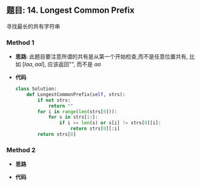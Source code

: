 ## 题目: 14. Longest Common Prefix

寻找最长的共有字符串

### Method 1

- **思路**: 此题目要注意所谓的共有是从第一个开始检查,而不是任意位置共有, 比如 $[laa, aal]$, 应该返回"", 而不是 ​$aa$

  

- **代码**

  ```python
  class Solution:
      def LongestCommonPrefix(self, strs):
          if not strs:
              return ""
          for i in range(len(strs[0])):
              for s in strs[1:]:
                  if i >= len(s) or s[i] != strs[0][i]:
                      return strs[0][:i]
          return strs[0]
  ```

  







### Method 2

- **思路**

  

- **代码**

  ```python 
  
  ```

  

